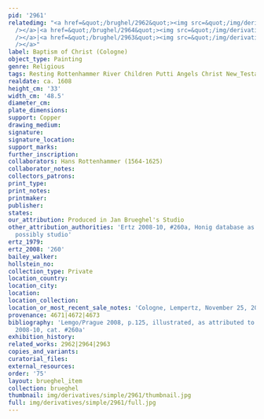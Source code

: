 ```yaml
---
pid: '2961'
relatedimg: "<a href=&quot;/brughel/2962&quot;><img src=&quot;/img/derivatives/simple/2962/thumbnail.jpg&quot;
  /></a>|<a href=&quot;/brughel/2964&quot;><img src=&quot;/img/derivatives/simple/2964/thumbnail.jpg&quot;
  /></a>|<a href=&quot;/brughel/2963&quot;><img src=&quot;/img/derivatives/simple/2963/thumbnail.jpg&quot;
  /></a>"
label: Baptism of Christ (Cologne)
object_type: Painting
genre: Religious
tags: Resting Rottenhammer River Children Putti Angels Christ New_Testament
realdate: ca. 1608
height_cm: '33'
width_cm: '48.5'
diameter_cm: 
plate_dimensions: 
support: Copper
drawing_medium: 
signature: 
signature_location: 
support_marks: 
further_inscription: 
collaborators: Hans Rottenhammer (1564-1625)
collaborator_notes: 
collectors_patrons: 
print_type: 
print_notes: 
printmaker: 
publisher: 
states: 
our_attribution: Produced in Jan Brueghel's Studio
other_attribution_authorities: 'Ertz 2008-10, #260a, Honig database as uncertain,
  possibly studio'
ertz_1979: 
ertz_2008: '260'
bailey_walker: 
hollstein_no: 
collection_type: Private
location_country: 
location_city: 
location: 
location_collection: 
location_or_most_recent_sale_notes: 'Cologne, Lempertz, November 25, 2000, inv. #1120'
provenance: 4671|4672|4673
bibliography: 'Lemgo/Prague 2008, p.125, illustrated, as attributed to Jan after Rottenhammer|Ertz
  2008-10, cat. #260a'
exhibition_history: 
related_works: 2962|2964|2963
copies_and_variants: 
curatorial_files: 
external_resources: 
order: '75'
layout: brueghel_item
collection: brueghel
thumbnail: img/derivatives/simple/2961/thumbnail.jpg
full: img/derivatives/simple/2961/full.jpg
---
```

